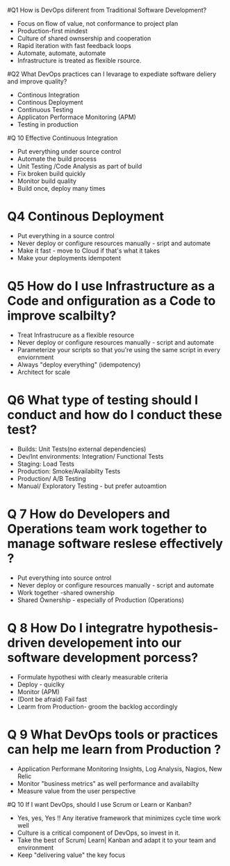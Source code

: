 #Q1 How is DevOps diiferent from Traditional Software Development?

* Focus on flow of value, not conformance to project plan
* Production-first mindest
* Culture of shared ownsership and cooperation
* Rapid iteration with fast feedback loops
* Automate, automate, automate
* Infrastructure is treated as flexible rsource.

#Q2 What DevOps practices can I levarage to expediate software deliery and improve quality?

* Continous Integration
* Continous Deployment
* Continuous Testing
* Applicaton Performace Monitoring (APM)
* Testing in production

#Q 10 Effective Continuous Integration
* Put everything under source control
* Automate the build process
* Unit Testing /Code Analysis as part of build
* Fix broken build quickly
* Monitor build quality
* Build once, deploy many times

# Q4 Continous Deployment
* Put everything in a source control
* Never deploy or configure resources manually - sript and automate
* Make it fast - move to Cloud if that's what it takes
* Make your deployments idempotent

# Q5 How do I use Infrastructure as a Code and onfiguration as a Code to improve scalbilty?
* Treat Infrastrucure as a flexible resource
* Never deploy or configure resources manually - script and automate
* Parameterize your scripts so that you're using the same script in every enviornment
* Always "deploy everything" (idempotency)
* Architect for scale

# Q6 What type of testing should I conduct and how do I conduct these test?

* Builds: Unit Tests(no external dependencies)
* Dev/Int environments: Integration/ Functional Tests
* Staging: Load Tests
* Production: Smoke/Availabilty Tests
* Production/ A/B Testing
* Manual/ Exploratory Testing - but prefer autoamtion

# Q 7 How do Developers and Operations team work together to manage software reslese effectively ?

* Put everything into source ontrol
* Never deploy or configure resources manually - script and automate
* Work together -shared ownership
* Shared Ownership - especially of Production (Operations)

# Q 8 How Do I integratre hypothesis-driven developement into our software development porcess?
* Formulate hypothesi with clearly measurable criteria
* Deploy - quiclky
* Monitor (APM)
* (Dont be afraid) Fail fast
* Learm from Production- groom the backlog accordingly

# Q 9 What DevOps tools or practices can help me learn from Production ?
*  Application Performane Monitoring Insights, Log Analysis, Nagios, New Relic
*  Monitor "business metrics" as well performance and availabilty
* Measure value from the user perspective


#Q 10 If I want DevOps, should I use Scrum or Learn or Kanban?
* Yes, yes, Yes !! Any iterative framework that minimizes cycle time work well
* Culture is a critical component of DevOps, so invest in it.
* Take the best of Scrum| Learn| Kanban and adapt it to your team and environment
* Keep "delivering value" the key focus



